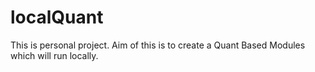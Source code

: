 # localQuant
This is personal project. Aim of this is to create a Quant Based Modules which will run locally. 
